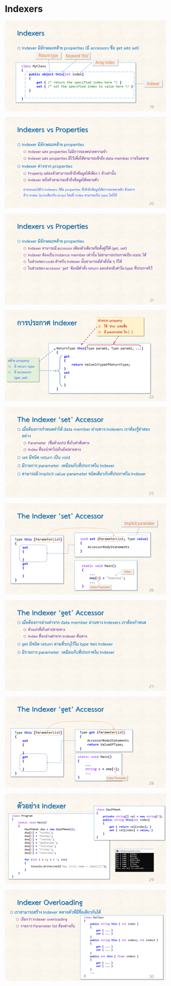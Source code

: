 # Indexers #

![](./Slides/CSharp-Class-part-3/Slide19.PNG)

![](./Slides/CSharp-Class-part-3/Slide20.PNG)

![](./Slides/CSharp-Class-part-3/Slide21.PNG)

![](./Slides/CSharp-Class-part-3/Slide22.PNG)

![](./Slides/CSharp-Class-part-3/Slide25.PNG)

![](./Slides/CSharp-Class-part-3/Slide26.PNG)

![](./Slides/CSharp-Class-part-3/Slide27.PNG)

![](./Slides/CSharp-Class-part-3/Slide28.PNG)

![](./Slides/CSharp-Class-part-3/Slide29.PNG)

![](./Slides/CSharp-Class-part-3/Slide30.PNG)

